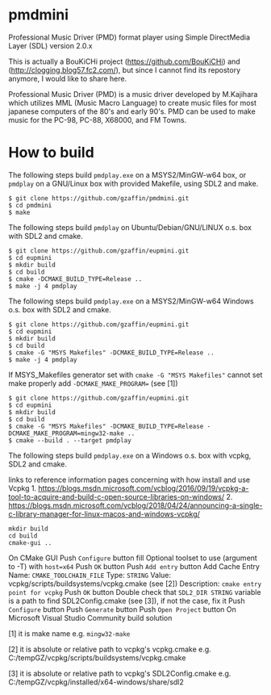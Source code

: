 # pmdmini
Professional Music Driver (PMD) format player using Simple DirectMedia Layer (SDL) version 2.0.x

This is actually a BouKiCHi project (https://github.com/BouKiCHi) and (http://clogging.blog57.fc2.com/), but since I cannot find its repostory anymore,  I would like to share here.

Professional Music Driver (PMD) is a music driver developed by M.Kajihara which utilizes MML (Music Macro Language) to create music files for most japanese computers of the 80's and early 90's.
PMD can be used to make music for the PC-98, PC-88, X68000, and FM Towns.


# How to build

The following steps build `pmdplay.exe` on a MSYS2/MinGW-w64 box, or `pmdplay` on a GNU/Linux box with provided Makefile, using SDL2 and make.

```
$ git clone https://github.com/gzaffin/pmdmini.git
$ cd pmdmini
$ make
```

The following steps build `pmdplay` on Ubuntu/Debian/GNU/LINUX o.s. box with SDL2 and cmake.

```
$ git clone https://github.com/gzaffin/eupmini.git
$ cd eupmini
$ mkdir build
$ cd build
$ cmake -DCMAKE_BUILD_TYPE=Release ..
$ make -j 4 pmdplay
```

The following steps build `pmdplay.exe` on a MSYS2/MinGW-w64 Windows o.s. box with SDL2 and cmake.

```
$ git clone https://github.com/gzaffin/eupmini.git
$ cd eupmini
$ mkdir build
$ cd build
$ cmake -G "MSYS Makefiles" -DCMAKE_BUILD_TYPE=Release ..
$ make -j 4 pmdplay
```

If MSYS_Makefiles generator set with `cmake -G "MSYS Makefiles"` cannot set make properly add `-DCMAKE_MAKE_PROGRAM=`<make-utility> (see [1])

```
$ git clone https://github.com/gzaffin/eupmini.git
$ cd eupmini
$ mkdir build
$ cd build
$ cmake -G "MSYS Makefiles" -DCMAKE_BUILD_TYPE=Release -DCMAKE_MAKE_PROGRAM=mingw32-make ..
$ cmake --build . --target pmdplay
```

The following steps build `pmdplay.exe` on a Windows o.s. box with vcpkg, SDL2 and cmake.

links to reference information pages concerning with how install and use Vcpkg
1.
https://blogs.msdn.microsoft.com/vcblog/2016/09/19/vcpkg-a-tool-to-acquire-and-build-c-open-source-libraries-on-windows/
2.
https://blogs.msdn.microsoft.com/vcblog/2018/04/24/announcing-a-single-c-library-manager-for-linux-macos-and-windows-vcpkg/

```
mkdir build
cd build
cmake-gui ..
```

On CMake GUI
Push `Configure` button
fill Optional toolset to use (argument to -T) with `host=x64`
Push `OK` button
Push `Add entry` button
Add Cache Entry
Name: `CMAKE_TOOLCHAIN_FILE`
Type: `STRING`
Value: <PATH>vcpkg/scripts/buildsystems/vcpkg.cmake (see [2])
Description: `cmake entry point for vcpkg`
Push `OK` button
Double check that `SDL2_DIR STRING` variable is a path to find SDL2Config.cmake (see [3]), if not the case, fix it
Push `Configure` button
Push `Generate` button
Push `Open Project` button
On Microsoft Visual Studio Community build solution

[1]
it is make name e.g. `mingw32-make`

[2]
it is absolute or relative path to vcpkg's vcpkg.cmake e.g. C:/tempGZ/vcpkg/scripts/buildsystems/vcpkg.cmake

[3]
it is absolute or relative path to vcpkg's SDL2Config.cmake e.g. C:/tempGZ/vcpkg/installed/x64-windows/share/sdl2

